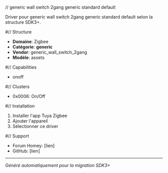 // generic wall switch 2gang   generic   standard default

Driver pour generic wall switch 2gang   generic   standard default selon la structure SDK3+.

#// Structure
- **Domaine**: Zigbee
- **Catégorie**: __generic__
- **Vendor**: generic_wall_switch_2gang
- **Modèle**: assets

#// Capabilities
- onoff

#// Clusters
- 0x0006: On/Off

#// Installation
1. Installer l'app Tuya Zigbee
2. Ajouter l'appareil
3. Sélectionner ce driver

#// Support
- Forum Homey: [lien]
- GitHub: [lien]

---
*Généré automatiquement pour la migration SDK3+*